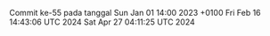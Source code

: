 Commit ke-55 pada tanggal Sun Jan 01 14:00 2023 +0100
Fri Feb 16 14:43:06 UTC 2024
Sat Apr 27 04:11:25 UTC 2024
